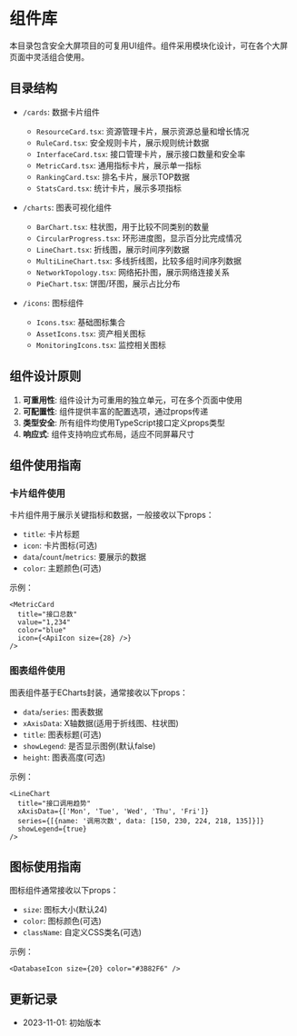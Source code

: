 # 组件库

本目录包含安全大屏项目的可复用UI组件。组件采用模块化设计，可在各个大屏页面中灵活组合使用。

## 目录结构

- `/cards`: 数据卡片组件
  - `ResourceCard.tsx`: 资源管理卡片，展示资源总量和增长情况
  - `RuleCard.tsx`: 安全规则卡片，展示规则统计数据
  - `InterfaceCard.tsx`: 接口管理卡片，展示接口数量和安全率
  - `MetricCard.tsx`: 通用指标卡片，展示单一指标
  - `RankingCard.tsx`: 排名卡片，展示TOP数据
  - `StatsCard.tsx`: 统计卡片，展示多项指标
  
- `/charts`: 图表可视化组件
  - `BarChart.tsx`: 柱状图，用于比较不同类别的数量
  - `CircularProgress.tsx`: 环形进度图，显示百分比完成情况
  - `LineChart.tsx`: 折线图，展示时间序列数据
  - `MultiLineChart.tsx`: 多线折线图，比较多组时间序列数据
  - `NetworkTopology.tsx`: 网络拓扑图，展示网络连接关系
  - `PieChart.tsx`: 饼图/环图，展示占比分布
  
- `/icons`: 图标组件
  - `Icons.tsx`: 基础图标集合
  - `AssetIcons.tsx`: 资产相关图标
  - `MonitoringIcons.tsx`: 监控相关图标

## 组件设计原则

1. **可重用性**: 组件设计为可重用的独立单元，可在多个页面中使用
2. **可配置性**: 组件提供丰富的配置选项，通过props传递
3. **类型安全**: 所有组件均使用TypeScript接口定义props类型
4. **响应式**: 组件支持响应式布局，适应不同屏幕尺寸

## 组件使用指南

### 卡片组件使用

卡片组件用于展示关键指标和数据，一般接收以下props：

- `title`: 卡片标题
- `icon`: 卡片图标(可选)
- `data`/`count`/`metrics`: 要展示的数据
- `color`: 主题颜色(可选)

示例：
```tsx
<MetricCard
  title="接口总数"
  value="1,234"
  color="blue"
  icon={<ApiIcon size={28} />}
/>
```

### 图表组件使用

图表组件基于ECharts封装，通常接收以下props：

- `data`/`series`: 图表数据
- `xAxisData`: X轴数据(适用于折线图、柱状图)
- `title`: 图表标题(可选)
- `showLegend`: 是否显示图例(默认false)
- `height`: 图表高度(可选)

示例：
```tsx
<LineChart 
  title="接口调用趋势"
  xAxisData={['Mon', 'Tue', 'Wed', 'Thu', 'Fri']}
  series={[{name: '调用次数', data: [150, 230, 224, 218, 135]}]}
  showLegend={true}
/>
```

## 图标使用指南

图标组件通常接收以下props：

- `size`: 图标大小(默认24)
- `color`: 图标颜色(可选)
- `className`: 自定义CSS类名(可选)

示例：
```tsx
<DatabaseIcon size={20} color="#3B82F6" />
```

## 更新记录

- 2023-11-01: 初始版本 